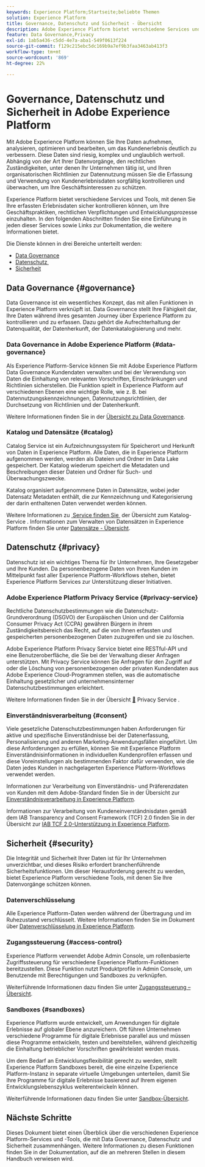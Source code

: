 ```yaml
---
keywords: Experience Platform;Startseite;beliebte Themen
solution: Experience Platform
title: Governance, Datenschutz und Sicherheit - Übersicht
description: Adobe Experience Platform bietet verschiedene Services und Tools, mit denen Sie Ihre erfassten Erlebnisdaten gemäß Ihren Geschäftspraktiken, Ihren rechtlichen Verpflichtungen und Ihrem Entwicklungsprozess sicher steuern können.
feature: Data Governance,Privacy
exl-id: 1ab5a436-c5dd-4e7a-aba1-549f0613f224
source-git-commit: f129c215ebc5dc169b9a7ef9b3faa3463ab413f3
workflow-type: tm+mt
source-wordcount: '869'
ht-degree: 22%

---
```


# Governance, Datenschutz und Sicherheit in Adobe Experience Platform

Mit Adobe Experience Platform können Sie Ihre Daten aufnehmen, analysieren, optimieren und bearbeiten, um das Kundenerlebnis deutlich zu verbessern. Diese Daten sind riesig, komplex und unglaublich wertvoll. Abhängig von der Art Ihrer Datenvorgänge, den rechtlichen Zuständigkeiten, unter denen Ihr Unternehmen tätig ist, und Ihren organisatorischen Richtlinien zur Datennutzung müssen Sie die Erfassung und Verwendung von Kundenerlebnisdaten sorgfältig kontrollieren und überwachen, um Ihre Geschäftsinteressen zu schützen.

Experience Platform bietet verschiedene Services und Tools, mit denen Sie Ihre erfassten Erlebnisdaten sicher kontrollieren können, um Ihre Geschäftspraktiken, rechtlichen Verpflichtungen und Entwicklungsprozesse einzuhalten. In den folgenden Abschnitten finden Sie eine Einführung in jeden dieser Services sowie Links zur Dokumentation, die weitere Informationen bietet.

Die Dienste können in drei Bereiche unterteilt werden:

* [Data Governance](#governance)
* [Datenschutz   &#x200B;](#privacy)
* [Sicherheit](#security)

## Data Governance {#governance}

Data Governance ist ein wesentliches Konzept, das mit allen Funktionen in Experience Platform verknüpft ist. Data Governance stellt Ihre Fähigkeit dar, Ihre Daten während ihres gesamten Journey über Experience Platform zu kontrollieren und zu erfassen. Dazu gehört die Aufrechterhaltung der Datenqualität, der Datenherkunft, der Datenkatalogisierung und mehr.

### Data Governance in Adobe Experience Platform {#data-governance}

Als Experience Platform-Service können Sie mit Adobe Experience Platform Data Governance Kundendaten verwalten und bei der Verwendung von Daten die Einhaltung von relevanten Vorschriften, Einschränkungen und Richtlinien sicherstellen. Die Funktion spielt in Experience Platform auf verschiedenen Ebenen eine wichtige Rolle, wie z. B. bei Datennutzungskennzeichnungen, Datennutzungsrichtlinien, der Durchsetzung von Richtlinien und der Datenherkunft.

Weitere Informationen finden Sie in der [Übersicht zu Data Governance](../../data-governance/home.md).

### Katalog und Datensätze {#catalog}

Catalog Service ist ein Aufzeichnungssystem für Speicherort und Herkunft von Daten in Experience Platform. Alle Daten, die in Experience Platform aufgenommen werden, werden als Dateien und Ordner im Data Lake gespeichert. Der Katalog wiederum speichert die Metadaten und Beschreibungen dieser Dateien und Ordner für Such- und Überwachungszwecke.

Katalog organisiert aufgenommene Daten in Datensätze, wobei jeder Datensatz Metadaten enthält, die zur Kennzeichnung und Kategorisierung der darin enthaltenen Daten verwendet werden können.

Weitere Informationen zu [&#x200B; Service finden Sie &#x200B;](../../catalog/home.md) der Übersicht zum Katalog-Service . Informationen zum Verwalten von Datensätzen in Experience Platform finden Sie unter [Datensätze - Übersicht](../../catalog/datasets/overview.md).

## Datenschutz    {#privacy}

Datenschutz ist ein wichtiges Thema für Ihr Unternehmen, Ihre Gesetzgeber und Ihre Kunden. Da personenbezogene Daten von Ihren Kunden im Mittelpunkt fast aller Experience Platform-Workflows stehen, bietet Experience Platform Services zur Unterstützung dieser Initiativen.

### Adobe Experience Platform Privacy Service {#privacy-service}

Rechtliche Datenschutzbestimmungen wie die Datenschutz-Grundverordnung (DSGVO) der Europäischen Union und der California Consumer Privacy Act (CCPA) gewähren Bürgern in ihrem Zuständigkeitsbereich das Recht, auf die von Ihnen erfassten und gespeicherten personenbezogenen Daten zuzugreifen und sie zu löschen.

Adobe Experience Platform Privacy Service bietet eine RESTful-API und eine Benutzeroberfläche, die Sie bei der Verwaltung dieser Anfragen unterstützen. Mit Privacy Service können Sie Anfragen für den Zugriff auf oder die Löschung von personenbezogenen oder privaten Kundendaten aus Adobe Experience Cloud-Programmen stellen, was die automatische Einhaltung gesetzlicher und unternehmensinterner Datenschutzbestimmungen erleichtert.

Weitere Informationen finden Sie in der Übersicht [&#128279;](../../privacy-service/home.md) Privacy Service .

### Einverständnisverarbeitung {#consent}

Viele gesetzliche Datenschutzbestimmungen haben Anforderungen für aktive und spezifische Einverständnisse bei der Datenerfassung, Personalisierung und anderen Marketing-Anwendungsfällen eingeführt. Um diese Anforderungen zu erfüllen, können Sie mit Experience Platform Einverständnisinformationen in individuellen Kundenprofilen erfassen und diese Voreinstellungen als bestimmenden Faktor dafür verwenden, wie die Daten jedes Kunden in nachgelagerten Experience Platform-Workflows verwendet werden.

Informationen zur Verarbeitung von Einverständnis- und Präferenzdaten von Kunden mit dem Adobe-Standard finden Sie in der Übersicht zur [Einverständnisverarbeitung in Experience Platform](./consent/adobe/overview.md).

Informationen zur Verarbeitung von Kundeneinverständnisdaten gemäß dem IAB Transparency and Consent Framework (TCF) 2.0 finden Sie in der Übersicht zur [IAB TCF 2.0-Unterstützung in Experience Platform](./consent/iab/overview.md).

## Sicherheit {#security}

Die Integrität und Sicherheit Ihrer Daten ist für Ihr Unternehmen unverzichtbar, und dieses Risiko erfordert branchenführende Sicherheitsfunktionen. Um dieser Herausforderung gerecht zu werden, bietet Experience Platform verschiedene Tools, mit denen Sie Ihre Datenvorgänge schützen können.

### Datenverschlüsselung

Alle Experience Platform-Daten werden während der Übertragung und im Ruhezustand verschlüsselt. Weitere Informationen finden Sie im Dokument über [Datenverschlüsselung in Experience Platform](./encryption.md).

### Zugangssteuerung {#access-control}

Experience Platform verwendet Adobe Admin Console, um rollenbasierte Zugriffssteuerung für verschiedene Experience Platform-Funktionen bereitzustellen. Diese Funktion nutzt Produktprofile in Admin Console, um Benutzende mit Berechtigungen und Sandboxes zu verknüpfen.

Weiterführende Informationen dazu finden Sie unter [Zugangssteuerung – Übersicht](../../access-control/home.md).

### Sandboxes {#sandboxes}

Experience Platform wurde entwickelt, um Anwendungen für digitale Erlebnisse auf globaler Ebene anzureichern. Oft führen Unternehmen verschiedene Programme für digitale Erlebnisse parallel aus und müssen diese Programme entwickeln, testen und bereitstellen, während gleichzeitig die Einhaltung betrieblicher Vorschriften gewährleistet werden muss.

Um dem Bedarf an Entwicklungsflexibilität gerecht zu werden, stellt Experience Platform Sandboxes bereit, die eine einzelne Experience Platform-Instanz in separate virtuelle Umgebungen unterteilen, damit Sie Ihre Programme für digitale Erlebnisse basierend auf Ihrem eigenen Entwicklungslebenszyklus weiterentwickeln können.

Weiterführende Informationen dazu finden Sie unter [Sandbox-Übersicht](../../sandboxes/home.md).

## Nächste Schritte

Dieses Dokument bietet einen Überblick über die verschiedenen Experience Platform-Services und -Tools, die mit Data Governance, Datenschutz und Sicherheit zusammenhängen. Weitere Informationen zu diesen Funktionen finden Sie in der Dokumentation, auf die an mehreren Stellen in diesem Handbuch verwiesen wird.
